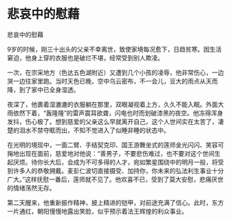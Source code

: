 # 悲哀中的慰藉

悲哀中的慰藉

9岁的时候，刚三十出头的父亲不幸离世，致使家境每况愈下，日趋贫寒。因生活窘迫，他身上穿的衣服也是破烂不堪，经常受到别人欺凌。

一次，在宗采地方（色达五色湖附近）又遭到几个小孩的凌辱，他非常伤心，一边哭一边往家里跑。当时天色已晚，空中乌云密布，不一会儿，豆大的雨点从天而降，到了家中已全身湿透。

夜深了，他裹着湿漉漉的衣服躺在那里，双眼凝视着上方，久久不能入眠。外面大雨依然下着，“轰隆隆”的雷声震耳欲聋，闪电也时而划破漆黑的夜空。他冻得浑身发抖，伤心极了。想到慈爱的父亲这么早就离开自己，这个人世间实在太苦了，凄楚的泪水不禁夺眶而出，不知不觉进入了似睡非睡的状态中。

在光明的境现中，一面二臂、手结契克印、国王游舞坐式的莲师金光闪闪、笑容可掬地出现在面前，慈爱地对他说：“善男子，不要悲伤难过，也不要对这个世间生起厌烦。待你长大后，会成为不可多得的人才，宛如繁星围绕中的明月一般，将受到许多人的恭敬拥戴。麦彭仁波切直接摄受、加持你，你未来的弘法利生事业十分广大。”这样抚慰一番后，莲师就不见了。他欢喜不已，受到了莫大安慰，悲痛厌世的情绪荡然无存。

第二天醒来，他重新振作精神，披上精进的铠甲，对前途充满了信心。此时，东方一片通红，朝阳慢慢地露出笑脸，似乎预示着法王辉煌的利众事业。


